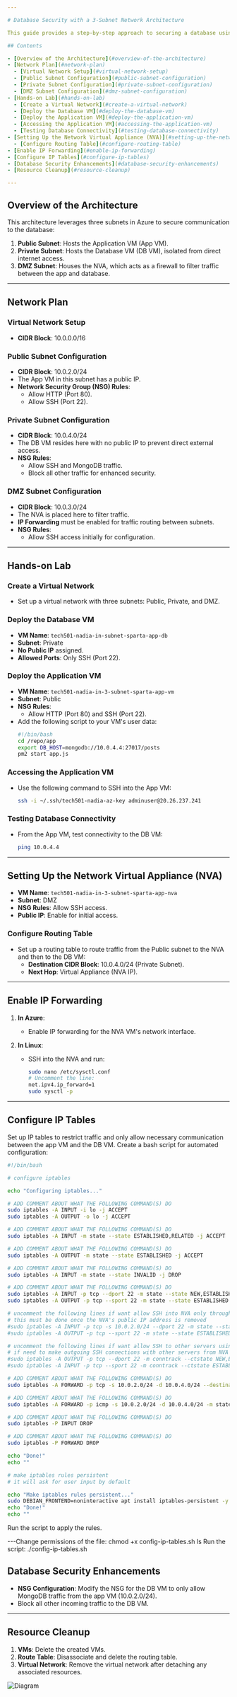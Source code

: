 ```yaml
---

# Database Security with a 3-Subnet Network Architecture

This guide provides a step-by-step approach to securing a database using a 3-subnet architecture in Azure. The architecture is designed to segregate network traffic, where the database resides in a private subnet, the application runs in a public subnet, and a DMZ subnet acts as a traffic filter via a Network Virtual Appliance (NVA).

## Contents

- [Overview of the Architecture](#overview-of-the-architecture)
- [Network Plan](#network-plan)
  - [Virtual Network Setup](#virtual-network-setup)
  - [Public Subnet Configuration](#public-subnet-configuration)
  - [Private Subnet Configuration](#private-subnet-configuration)
  - [DMZ Subnet Configuration](#dmz-subnet-configuration)
- [Hands-on Lab](#hands-on-lab)
  - [Create a Virtual Network](#create-a-virtual-network)
  - [Deploy the Database VM](#deploy-the-database-vm)
  - [Deploy the Application VM](#deploy-the-application-vm)
  - [Accessing the Application VM](#accessing-the-application-vm)
  - [Testing Database Connectivity](#testing-database-connectivity)
- [Setting Up the Network Virtual Appliance (NVA)](#setting-up-the-network-virtual-appliance-nva)
  - [Configure Routing Table](#configure-routing-table)
- [Enable IP Forwarding](#enable-ip-forwarding)
- [Configure IP Tables](#configure-ip-tables)
- [Database Security Enhancements](#database-security-enhancements)
- [Resource Cleanup](#resource-cleanup)

---
```


## Overview of the Architecture

This architecture leverages three subnets in Azure to secure communication to the database:

1. **Public Subnet**: Hosts the Application VM (App VM).
2. **Private Subnet**: Hosts the Database VM (DB VM), isolated from direct internet access.
3. **DMZ Subnet**: Houses the NVA, which acts as a firewall to filter traffic between the app and database.

---

## Network Plan

### Virtual Network Setup

- **CIDR Block**: 10.0.0.0/16

### Public Subnet Configuration

- **CIDR Block**: 10.0.2.0/24
- The App VM in this subnet has a public IP.
- **Network Security Group (NSG) Rules**:
  - Allow HTTP (Port 80).
  - Allow SSH (Port 22).

### Private Subnet Configuration

- **CIDR Block**: 10.0.4.0/24
- The DB VM resides here with no public IP to prevent direct external access.
- **NSG Rules**:
  - Allow SSH and MongoDB traffic.
  - Block all other traffic for enhanced security.

### DMZ Subnet Configuration

- **CIDR Block**: 10.0.3.0/24
- The NVA is placed here to filter traffic.
- **IP Forwarding** must be enabled for traffic routing between subnets.
- **NSG Rules**:
  - Allow SSH access initially for configuration.

---

## Hands-on Lab

### Create a Virtual Network

- Set up a virtual network with three subnets: Public, Private, and DMZ.

### Deploy the Database VM

- **VM Name**: `tech501-nadia-in-subnet-sparta-app-db`
- **Subnet**: Private
- **No Public IP** assigned.
- **Allowed Ports**: Only SSH (Port 22).

### Deploy the Application VM

- **VM Name**: `tech501-nadia-in-3-subnet-sparta-app-vm`
- **Subnet**: Public
- **NSG Rules**:
  - Allow HTTP (Port 80) and SSH (Port 22).
- Add the following script to your VM's user data:
  ```bash
  #!/bin/bash
  cd /repo/app
  export DB_HOST=mongodb://10.0.4.4:27017/posts
  pm2 start app.js
  ```

### Accessing the Application VM

- Use the following command to SSH into the App VM:
  ```bash
  ssh -i ~/.ssh/tech501-nadia-az-key adminuser@20.26.237.241
  ```

### Testing Database Connectivity

- From the App VM, test connectivity to the DB VM:
  ```bash
  ping 10.0.4.4
  ```

---

## Setting Up the Network Virtual Appliance (NVA)

- **VM Name**: `tech501-nadia-in-3-subnet-sparta-app-nva`
- **Subnet**: DMZ
- **NSG Rules**: Allow SSH access.
- **Public IP**: Enable for initial access.

### Configure Routing Table

- Set up a routing table to route traffic from the Public subnet to the NVA and then to the DB VM:
  - **Destination CIDR Block**: 10.0.4.0/24 (Private Subnet).
  - **Next Hop**: Virtual Appliance (NVA IP).

---

## Enable IP Forwarding

1. **In Azure**:

   - Enable IP forwarding for the NVA VM's network interface.

2. **In Linux**:
   - SSH into the NVA and run:
     ```bash
     sudo nano /etc/sysctl.conf
     # Uncomment the line:
     net.ipv4.ip_forward=1
     sudo sysctl -p
     ```

---

## Configure IP Tables

Set up IP tables to restrict traffic and only allow necessary communication between the app VM and the DB VM. Create a bash script for automated configuration:

```bash
#!/bin/bash

# configure iptables

echo "Configuring iptables..."

# ADD COMMENT ABOUT WHAT THE FOLLOWING COMMAND(S) DO
sudo iptables -A INPUT -i lo -j ACCEPT
sudo iptables -A OUTPUT -o lo -j ACCEPT

# ADD COMMENT ABOUT WHAT THE FOLLOWING COMMAND(S) DO
sudo iptables -A INPUT -m state --state ESTABLISHED,RELATED -j ACCEPT

# ADD COMMENT ABOUT WHAT THE FOLLOWING COMMAND(S) DO
sudo iptables -A OUTPUT -m state --state ESTABLISHED -j ACCEPT

# ADD COMMENT ABOUT WHAT THE FOLLOWING COMMAND(S) DO
sudo iptables -A INPUT -m state --state INVALID -j DROP

# ADD COMMENT ABOUT WHAT THE FOLLOWING COMMAND(S) DO
sudo iptables -A INPUT -p tcp --dport 22 -m state --state NEW,ESTABLISHED -j ACCEPT
sudo iptables -A OUTPUT -p tcp --sport 22 -m state --state ESTABLISHED -j ACCEPT

# uncomment the following lines if want allow SSH into NVA only through the public subnet (app VM as a jumpbox)
# this must be done once the NVA's public IP address is removed
#sudo iptables -A INPUT -p tcp -s 10.0.2.0/24 --dport 22 -m state --state NEW,ESTABLISHED -j ACCEPT
#sudo iptables -A OUTPUT -p tcp --sport 22 -m state --state ESTABLISHED -j ACCEPT

# uncomment the following lines if want allow SSH to other servers using the NVA as a jumpbox
# if need to make outgoing SSH connections with other servers from NVA
#sudo iptables -A OUTPUT -p tcp --dport 22 -m conntrack --ctstate NEW,ESTABLISHED -j ACCEPT
#sudo iptables -A INPUT -p tcp --sport 22 -m conntrack --ctstate ESTABLISHED -j ACCEPT

# ADD COMMENT ABOUT WHAT THE FOLLOWING COMMAND(S) DO
sudo iptables -A FORWARD -p tcp -s 10.0.2.0/24 -d 10.0.4.0/24 --destination-port 27017 -m tcp -j ACCEPT

# ADD COMMENT ABOUT WHAT THE FOLLOWING COMMAND(S) DO
sudo iptables -A FORWARD -p icmp -s 10.0.2.0/24 -d 10.0.4.0/24 -m state --state NEW,ESTABLISHED -j ACCEPT

# ADD COMMENT ABOUT WHAT THE FOLLOWING COMMAND(S) DO
sudo iptables -P INPUT DROP

# ADD COMMENT ABOUT WHAT THE FOLLOWING COMMAND(S) DO
sudo iptables -P FORWARD DROP

echo "Done!"
echo ""

# make iptables rules persistent
# it will ask for user input by default

echo "Make iptables rules persistent..."
sudo DEBIAN_FRONTEND=noninteractive apt install iptables-persistent -y
echo "Done!"
echo ""
```

Run the script to apply the rules.

---Change permissions of the file:
chmod +x config-ip-tables.sh
ls
Run the script:
./config-ip-tables.sh

## Database Security Enhancements

- **NSG Configuration**: Modify the NSG for the DB VM to only allow MongoDB traffic from the app VM (10.0.2.0/24).
- Block all other incoming traffic to the DB VM.

---

## Resource Cleanup

1. **VMs**: Delete the created VMs.
2. **Route Table**: Disassociate and delete the routing table.
3. **Virtual Network**: Remove the virtual network after detaching any associated resources.

![Diagram](../images/Handwritten_2025-01-31_174135.jpg)
